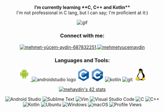 
<p align="center">
  <strong>I’m currently learning **C, C++ and Kotlin**</strong>
  <br>
  I'm not professional in C lang, but I can say; I'm proficient at it:)
</p>

<div align="center">
  <img src="https://media.giphy.com/media/5pRnyEv3ZxO0g/giphy.gif" alt="gif" />
</div>

<h3 align="center">Connect with me:</h3>
<p align="center">
  <a href="https://linkedin.com/in/mehmet-yücem-aydin-687832251" target="blank">
    <img align="center" src="https://raw.githubusercontent.com/rahuldkjain/github-profile-readme-generator/master/src/images/icons/Social/linked-in-alt.svg" alt="mehmet-yücem-aydin-687832251" height="30" width="40" />
  </a>
  <a href="https://instagram.com/mehmetyucemaydin" target="blank">
    <img align="center" src="https://raw.githubusercontent.com/rahuldkjain/github-profile-readme-generator/master/src/images/icons/Social/instagram.svg" alt="mehmetyucemaydin" height="30" width="40" />
  </a>
</p>

<h3 align="center">Languages and Tools:</h3>
<div align="center">
  <a href="https://developer.android.com" target="_blank" rel="noreferrer"> <img src="https://raw.githubusercontent.com/devicons/devicon/master/icons/android/android-original-wordmark.svg" alt="android" width="40" height="40"/> </a>
  <img src="https://cdn.jsdelivr.net/gh/devicons/devicon/icons/androidstudio/androidstudio-original.svg" height="40" alt="androidstudio logo"  />
  <img src="https://raw.githubusercontent.com/devicons/devicon/master/icons/c/c-original.svg" alt="c" width="40" height="40"/>
  <img src="https://raw.githubusercontent.com/devicons/devicon/master/icons/cplusplus/cplusplus-original.svg" alt="cplusplus" width="40" height="40"/>
  <img src="https://www.vectorlogo.zone/logos/kotlinlang/kotlinlang-icon.svg" alt="kotlin" width="40" height="40"/> 
  <img src="https://www.vectorlogo.zone/logos/git-scm/git-scm-icon.svg" alt="git" width="40" height="40"/>
  <img src="https://raw.githubusercontent.com/devicons/devicon/master/icons/linux/linux-original.svg" alt="linux" width="40" height="40"/>
</div>

<p align="center">
<a href="https://github.com/JaeSeoKim/badge42"><img src="https://badge42.vercel.app/api/v2/cl9goquqf00540fmp6v4syivq/stats?cursusId=21&coalitionId=234" alt="mehaydin's 42 stats" /></a>
</p>

<div align="center">
  <img src="https://img.shields.io/badge/Android%20Studio-3DDC84.svg?style=for-the-badge&logo=android-studio&logoColor=white" alt="Android Studio" />
  <img src="https://img.shields.io/badge/sublime_text-%23575757.svg?style=for-the-badge&logo=sublime-text&logoColor=important" alt="Sublime Text" />
  <img src="https://img.shields.io/badge/VIM-%2311AB00.svg?style=for-the-badge&logo=vim&logoColor=white" alt="Vim" />
  <img src="https://img.shields.io/badge/Visual%20Studio%20Code-0078d7.svg?style=for-the-badge&logo=visual-studio-code&logoColor=white" alt="Visual Studio Code" />
  <img src="https://img.shields.io/badge/c-%2300599C.svg?style=for-the-badge&logo=c&logoColor=white" alt="C" />
  <img src="https://img.shields.io/badge/c++-%2300599C.svg?style=for-the-badge&logo=c%2B%2B&logoColor=white" alt="C++" />
  <img src="https://img.shields.io/badge/kotlin-%237F52FF.svg?style=for-the-badge&logo=kotlin&logoColor=white" alt="Kotlin" />
  <img src="https://img.shields.io/badge/Ubuntu-E95420?style=for-the-badge&logo=ubuntu&logoColor=white" alt="Ubuntu" />
  <img src="https://img.shields.io/badge/Windows-0078D6?style=for-the-badge&logo=windows&logoColor=white" alt="Windows" />
  <img src="https://img.shields.io/badge/mac%20os-000000?style=for-the-badge&logo=macos&logoColor=F0F0F0" alt="macOS" />
  <img src="https://komarev.com/ghpvc/?username=your-yucOx&color=blueviolet&style=for-the-badge" alt="Profile Views" />
</div>
